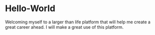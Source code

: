 # Hello-World
Welcoming myself to a larger than life platform that will help me create a great career ahead.
I will make a great use of this platform.
